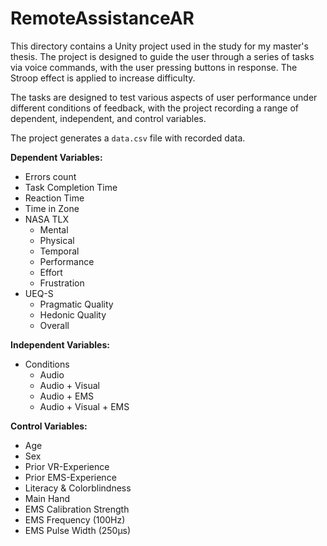 # RemoteAssistanceAR

This directory contains a Unity project used in the study for my master's thesis. The project is designed to guide the user through a series of tasks via voice commands, with the user pressing buttons in response. The Stroop effect is applied to increase difficulty. 

The tasks are designed to test various aspects of user performance under different conditions of feedback, with the project recording a range of dependent, independent, and control variables.

The project generates a `data.csv` file with recorded data.

**Dependent Variables:**
- Errors count
- Task Completion Time
- Reaction Time
- Time in Zone
- NASA TLX
  - Mental
  - Physical
  - Temporal
  - Performance
  - Effort
  - Frustration
- UEQ-S
  - Pragmatic Quality
  - Hedonic Quality
  - Overall

**Independent Variables:**
- Conditions
  - Audio
  - Audio + Visual
  - Audio + EMS
  - Audio + Visual + EMS

**Control Variables:**
- Age
- Sex
- Prior VR-Experience
- Prior EMS-Experience
- Literacy & Colorblindness 
- Main Hand
- EMS Calibration Strength
- EMS Frequency (100Hz)
- EMS Pulse Width (250µs)
